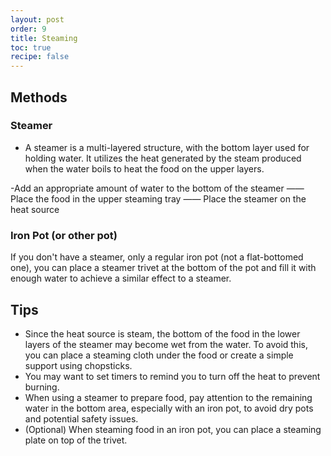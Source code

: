 ```yaml
---
layout: post
order: 9
title: Steaming
toc: true 
recipe: false
---
```


## Methods

### Steamer

- A steamer is a multi-layered structure, with the bottom layer used for holding water. It utilizes the heat generated by the steam produced when the water boils to heat the food on the upper layers.

-Add an appropriate amount of water to the bottom of the steamer —— Place the food in the upper steaming tray —— Place the steamer on the heat source

### Iron Pot (or other pot)

If you don't have a steamer, only a regular iron pot (not a flat-bottomed one), you can place a steamer trivet at the bottom of the pot and fill it with enough water to achieve a similar effect to a steamer.



## Tips

* Since the heat source is steam, the bottom of the food in the lower layers of the steamer may become wet from the water. To avoid this, you can place a steaming cloth under the food or create a simple support using chopsticks.
* You may want to  set timers to remind you to turn off the heat to prevent burning.
* When using a steamer to prepare food, pay attention to the remaining water in the bottom area, especially with an iron pot, to avoid dry pots and potential safety issues.
* (Optional) When steaming food in an iron pot, you can place a steaming plate on top of the trivet.

